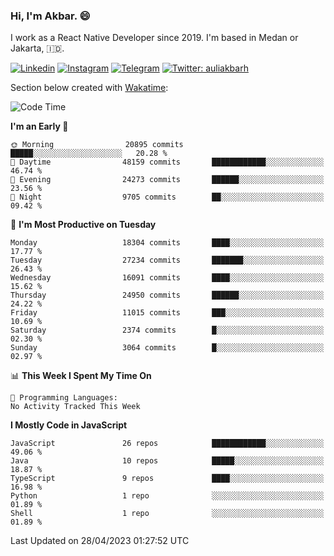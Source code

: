 ### Hi,  I'm Akbar. 😄

I work as a React Native Developer since 2019. I'm based in Medan or Jakarta, :indonesia:. 

<!-- 🔭 Take a look at my [LinkedIn](https://www.linkedin.com/in/aulia-akbar-harahap/) profile. -->

<!-- For now I still don't have a repository to be proud of, but I'm working on it. -->

[![Linkedin](https://img.shields.io/badge/-Aulia%20Akbar%20Harahap-blue?style=flat-square&labelColor=gray&logo=Linkedin&logoColor=white&link=https://www.linkedin.com/in/aulia-akbar-harahap)](https://www.linkedin.com/in/aulia-akbar-harahap)
[![Instagram](https://img.shields.io/badge/-@auliakbarh-orange?style=flat-square&labelColor=gray&logo=Instagram&logoColor=white&link=https://www.instagram.com/auliakbarh)](https://www.instagram.com/auliakbarh)
[![Telegram](https://img.shields.io/badge/-auliakbarh-informational?style=flat-square&labelColor=gray&logo=telegram&logoColor=white&link=https://t.me/auliakbarh)](https://t.me/auliakbarh)
[![Twitter: auliakbarh](https://img.shields.io/twitter/follow/auliakbarh?style=social)](https://twitter.com/auliakbarh)

Section below created with [Wakatime](https://wakatime.com/):
<!--START_SECTION:waka-->
![Code Time](http://img.shields.io/badge/Code%20Time-48%20hrs%2029%20mins-blue)

**I'm an Early 🐤** 

```text
🌞 Morning                20895 commits       █████░░░░░░░░░░░░░░░░░░░░   20.28 % 
🌆 Daytime                48159 commits       ████████████░░░░░░░░░░░░░   46.74 % 
🌃 Evening                24273 commits       ██████░░░░░░░░░░░░░░░░░░░   23.56 % 
🌙 Night                  9705 commits        ██░░░░░░░░░░░░░░░░░░░░░░░   09.42 % 
```
📅 **I'm Most Productive on Tuesday** 

```text
Monday                   18304 commits       ████░░░░░░░░░░░░░░░░░░░░░   17.77 % 
Tuesday                  27234 commits       ███████░░░░░░░░░░░░░░░░░░   26.43 % 
Wednesday                16091 commits       ████░░░░░░░░░░░░░░░░░░░░░   15.62 % 
Thursday                 24950 commits       ██████░░░░░░░░░░░░░░░░░░░   24.22 % 
Friday                   11015 commits       ███░░░░░░░░░░░░░░░░░░░░░░   10.69 % 
Saturday                 2374 commits        █░░░░░░░░░░░░░░░░░░░░░░░░   02.30 % 
Sunday                   3064 commits        █░░░░░░░░░░░░░░░░░░░░░░░░   02.97 % 
```


📊 **This Week I Spent My Time On** 

```text
💬 Programming Languages: 
No Activity Tracked This Week
```

**I Mostly Code in JavaScript** 

```text
JavaScript               26 repos            ████████████░░░░░░░░░░░░░   49.06 % 
Java                     10 repos            █████░░░░░░░░░░░░░░░░░░░░   18.87 % 
TypeScript               9 repos             ████░░░░░░░░░░░░░░░░░░░░░   16.98 % 
Python                   1 repo              ░░░░░░░░░░░░░░░░░░░░░░░░░   01.89 % 
Shell                    1 repo              ░░░░░░░░░░░░░░░░░░░░░░░░░   01.89 % 
```




 Last Updated on 28/04/2023 01:27:52 UTC
<!--END_SECTION:waka-->


<!--
**auliakbarh/auliakbarh** is a ✨ _special_ ✨ repository because its `README.md` (this file) appears on your GitHub profile.

Here are some ideas to get you started:

- 🔭 I’m currently working on ...
- 🌱 I’m currently learning ...
- 👯 I’m looking to collaborate on ...
- 🤔 I’m looking for help with ...
- 💬 Ask me about ...
- 📫 How to reach me: ...
- 😄 Pronouns: ...
- ⚡ Fun fact: ...
-->
